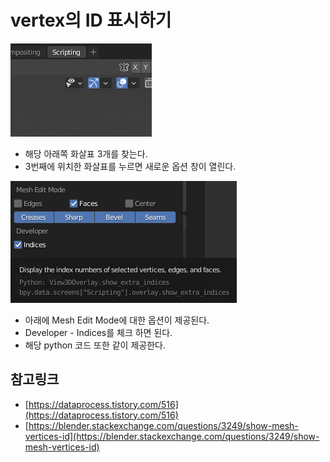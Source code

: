 # vertex의 ID 표시하기

![Untitled](../img/b_1.png)

- 해당 아래쪽 화살표 3개를 찾는다.
- 3번째에 위치한 화살표를 누르면 새로운 옵션 창이 열린다.

![Untitled](../img/b_2.png)

- 아래에 Mesh Edit Mode에 대한 옵션이 제공된다.
- Developer - Indices를 체크 하면 된다.
- 해당 python 코드 또한 같이 제공한다.

## 참고링크

- [https://dataprocess.tistory.com/516](https://dataprocess.tistory.com/516)
- [https://blender.stackexchange.com/questions/3249/show-mesh-vertices-id](https://blender.stackexchange.com/questions/3249/show-mesh-vertices-id)